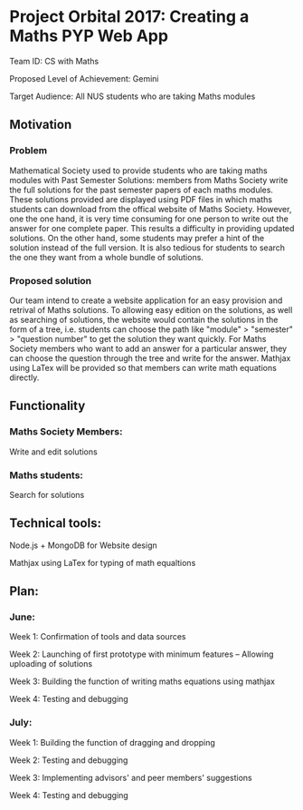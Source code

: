 # Project Orbital 2017: Creating a Maths PYP Web App

Team ID: CS with Maths 
 
Proposed Level of Achievement: Gemini 
 
Target Audience: All NUS students who are taking Maths modules 
 
## Motivation

### Problem 

Mathematical Society used to provide students who are taking maths modules with Past Semester Solutions: members from Maths Society write the full solutions for the past semester papers of each maths modules. These solutions provided are displayed using PDF files in which maths students can download from the offical website of Maths Society. However, one the one hand, it is very time consuming for one person to write out the answer for one complete paper. This results a difficulty in providing updated solutions. On the other hand, some students may prefer a hint of the solution instead of the full version. It is also tedious for students to search the one they want from a whole bundle of solutions. 
 
### Proposed solution 

Our team intend to create a website application for an easy provision and retrival of Maths solutions. To allowing easy edition on the solutions, as well as searching of solutions, the website would contain the solutions in the form of a tree, i.e. students can choose the path like "module" > "semester" > "question number" to get the solution they want quickly. 
For Maths Society members who want to add an answer for a particular answer, they can choose the question through the tree and write for the answer. Mathjax using LaTex will be provided so that members can write math equations directly. 
 
## Functionality 

### Maths Society Members: 
Write and edit solutions 

### Maths students: 
Search for solutions 
 
## Technical tools: 

Node.js + MongoDB for Website design

Mathjax using LaTex for typing of math equaltions 
 
## Plan:  

### June: 

Week 1: Confirmation of tools and data sources

Week 2: Launching of first prototype with minimum features – Allowing uploading of solutions

Week 3: Building the function of writing maths equations using mathjax 

Week 4: Testing and debugging 

### July: 

Week 1: Building the function of dragging and dropping 

Week 2: Testing and debugging 

Week 3: Implementing advisors' and peer members' suggestions 

Week 4: Testing and debugging 
 
